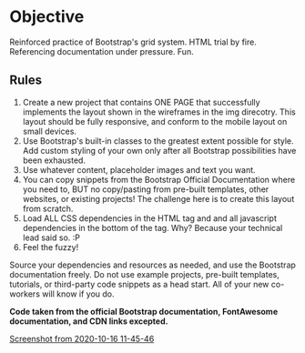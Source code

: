 # Objective
Reinforced practice of Bootstrap's grid system. HTML trial by fire. Referencing documentation under pressure. Fun.

## Rules
1. Create a new project that contains ONE PAGE that successfully implements the layout shown in the wireframes in the img direcotry. This layout should be fully responsive, and conform to the mobile layout on small devices.
2. Use Bootstrap's built-in classes to the greatest extent possible for style. Add custom styling of your own only after all Bootstrap possibilities have been exhausted.
3. Use whatever content, placeholder images and text you want.
4. You can copy snippets from the Bootstrap Official Documentation where you need to, BUT no copy/pasting from pre-built templates, other websites, or existing projects! The challenge here is to create this layout from scratch.
5. Load ALL CSS dependencies in the HTML <head> tag and and all javascript dependencies in the bottom of the <body> tag. Why? Because your technical lead said so. :P
6. Feel the fuzzy!

Source your dependencies and resources as needed, and use the Bootstrap documentation freely. Do not use example projects, pre-built templates, tutorials, or third-party code snippets as a head start. All of your new co-workers will know if you do.

**Code taken from the official Bootstrap documentation, FontAwesome documentation, and CDN links excepted.**


[Screenshot from 2020-10-16 11-45-46](https://user-images.githubusercontent.com/37227843/96291893-ff2b9980-0fa5-11eb-9321-ac5b95466c7c.png)


